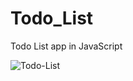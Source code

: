 # Todo_List
Todo List app in JavaScript


![Todo-List](https://user-images.githubusercontent.com/107266315/182364734-2dc55494-e765-4ae9-be97-b2e7c551ff54.png)
